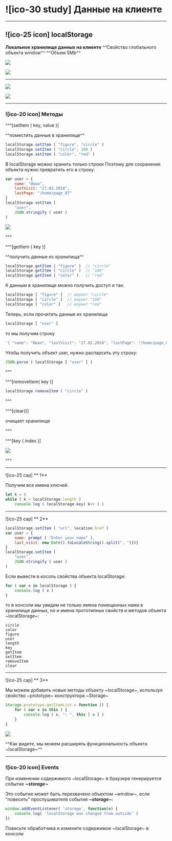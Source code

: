 # ![ico-30 study] Данные на клиенте

_______________________________________

## ![ico-25 icon] localStorage

**Локальное хранилище данных на клиенте**
^^Свойство глобального объекта window^^
^^Объем 5Mb^^

![](https://lh5.googleusercontent.com/SXRWoXR2DCrwVt9HlDSS9mHqzDN-OaALoHA2CaS47eTbuOt3hYAY4ZtE-TTsXChd8oHTJY_zcLnfYxyIe7S5b2-bqTP0Ew4ZY0pApXqlrQ6yPjWqUv50nLxyF598YiAHn6zZ52XSbw4LhFI)

![](https://lh3.googleusercontent.com/PiqN6DSsKBOXC4M6ziRLdGzKX97HdnP071HwE5J-ooSgqOLK5MXqn118vTcPS-pSpeCqVvDtu-XNYyDrEhFwC5PDpaeBXuQi9o1t63CdNE4KJPTpmpTsuV5u_mbRUDBmsBDzRwYAQSKfTjY)

________________________________

![](https://lh6.googleusercontent.com/PGj3ajCzD9Oe5oXyzOKj4zVLTHUGcMV5FzUJfgSjYXyhmAJEKsEPbq4z72kdb-NVXdBD98ufyoDl6JD_6Azzd_Nt2Xk0fIr4-K7Ns-gmt-TizO8M4O-kEkqvy9rtiCpcCnNWyvv7OaDMA9A)

![](https://lh4.googleusercontent.com/iugMdt41GkC9IgOugs_E9vAkMsTGwx_WDI1jm_SHqMmllPKRPOD59Jgvt5Viff0vo_eV8_kRNXDfoWMDQrgUqV0CSr-2Gh1w9RybES4oEh6VUz3TBNNx7n5iVmow7zZHjpgDOXi44O-fw0A)

____________________________

### ![ico-20 icon] Методы

^^^[setItem ( key, value )]

^^поместить данные в хранилище^^

~~~js
localStorage.setItem ( "figure", "circle" )
localStorage.setItem ( "circle", 100 )
localStorage.setItem ( "color", "red" )
~~~

В localStorage можно хранить только строки
Поэтому для сохранения объекта нужно превратить его в строку:

~~~js
var user = {
    name: "Иван",
    lastVisit: "27.02.2018",
    lastPage: "/home/page_07"
}
localStorage.setItem (
    "user",
    JSON.stringify ( user )
)
~~~
![](https://lh6.googleusercontent.com/C5_6UMa6lCRV-0uIPrpFc2EnrRJbpl4GE3TJmu1F5IjBbKVqu7IFK_OhWBnvIzRPX5bCblGaIqRDKlNNG_2r_4J2yriXO0jPcS_MWUHcEQwj8AJ8bziGqU1Kowl4MhQsMnBd3T2jUkwXmhE)

^^^

^^^[getItem ( key )]

^^получить данные из хранилища^^

~~~js
localStorage.getItem ( "figure" )  // "circle"
localStorage.getItem ( "circle" )  // "100"
localStorage.getItem ( "color" )   // "red"
~~~

К данным в хранилище можно получить доступ и так:

~~~js
localStorage [ "figure" ]  // вернет "circle"
localStorage [ "circle" ]  // вернет "100"
localStorage [ "color" ]   // вернет "red"
~~~

Теперь, если прочитать данные их хранилища

~~~js
localStorage [ "user" ]
~~~

то мы получим строку

~~~js
'{ "name": "Иван", "lastVisit": "27.02.2018", "lastPage": "/home/page_07" }'
~~~

Чтобы получить объект user, нужно распарсить эту строку:

~~~js
JSON.parse ( localStorage [ "user" ] )
~~~

^^^

^^^[removeItem( key )]

~~~js
localStorage.removeItem ( "circle" )
~~~

^^^

^^^[clear()]

очищает хранилище

^^^


^^^[key ( index )]

![](https://lh4.googleusercontent.com/HIMDL3cti50OFewe729t9aiJogCWrtQzMJklRwdtJqCgswUei2jrvEK0Q23qW3wzerPgfsKlIgHooc75MBUisfhn8OhlxAvQTDI_x3DPxJSJQMgkn-V_G6L7XW9cFrDwllsj7uhP99tFNRo)

^^^

___________________________

![ico-25 cap] ** 1**

Получим все имена ключей:

~~~js
let k = 0
while ( k < localStorage.length )
    console.log ( localStorage.key( k++ ) )
~~~

_______________________

![ico-25 cap] ** 2**

~~~js
localStorage.setItem ( "url", location.href )
var user = {
    name: prompt ( "Enter your name" ),
    last_visit: new Date().toLocaleString().split(", ")[0]
}
localStorage.setItem (
    "user",
    JSON.stringify ( user )
)
~~~

Если вывести в косоль свойства объекта localStorage:

~~~js
for ( var x in localStorage ) {
    console.log ( x )
}
~~~

то в консоли мы увидим не только имена помещенных нами в хранилище данных, но и имена прототипных свойств и методов объекта ~localStorage~:

~~~console
circle
color
figure
user
length
key
getItem
setItem
removeItem
clear
~~~

______________________

![ico-25 cap] ** 3**

Мы можем добавить новые методы объекту ~localStorage~, используя свойство ~prototype~ конструктора ~Storage~

~~~js
Storage.prototype.getItemList = function () {
    for ( var x in this ) {
        console.log ( x, ": ", this [ x ] )
    }
}
~~~

![](https://lh4.googleusercontent.com/7xyx1vvwXZw0F1hQx7dR3HUca227YXbz5ScaTplal2XqZxsVeGT_OIb-JQomW5Ao0ZVqQSeQvdeUBShrPB4_yRioGo_0MnYiu9GU7WiXvd-2-VyiO4Z-IcFhrogdPtz7JM10SQbKg_OU7gA)

^^Как видите, мы можем расширять функциональность объекта ~localStorage~^^

_____________________

### ![ico-20 icon]  Events

При изменении содержимого ~localStorage~ в браузере генерируется событие  **_~storage~_**

Это событие может быть перехвачено объектом ~window~, если "повесить" прослушивателя события **_~storage~_**:

~~~js
window.addEventListener( 'storage', function(e) {  
    console.log( 'localStorage was changed from outside' )
})
~~~

Повесьте обработчика и измените содержимое ~localStorage~ в консоли
